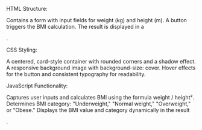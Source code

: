 HTML Structure:

Contains a form with input fields for weight (kg) and height (m).
A button triggers the BMI calculation.
The result is displayed in a <div>.

CSS Styling:

A centered, card-style container with rounded corners and a shadow effect.
A responsive background image with background-size: cover.
Hover effects for the button and consistent typography for readability.

JavaScript Functionality:

Captures user inputs and calculates BMI using the formula weight / height².
Determines BMI category: "Underweight," "Normal weight," "Overweight," or "Obese."
Displays the BMI value and category dynamically in the result <div>.
